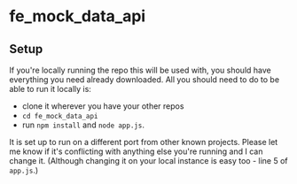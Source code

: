 # fe_mock_data_api

## Setup

If you're locally running the repo this will be used with, you should have everything you need already downloaded. All you should need to do to be able to run it locally is:
- clone it wherever you have your other repos
- `cd fe_mock_data_api`
- run `npm install` and `node app.js`. 

It is set up to run on a different port from other known projects. Please let me know if it's conflicting with anything else you're running and I can change it. (Although changing it on your local instance is easy too - line 5 of `app.js`.)